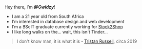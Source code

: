 Hey there, I’m **_@Gwidzy_**!
- I am a 21 year old from South Africa
- I’m interested in database design and web development
- I’m a BScIT graduate currently working for [Stock2Shop](https://www.stock2shop.com/)
- I like long walks on the... wait, this isn't Tinder...
 > I don't know man, it is what it is - [Tristan Russell](https://github.com/Tristan-Russell), circa 2019


<!---
Gwidzy/Gwidzy is a ✨ special ✨ repository because its `README.md` (this file) appears on your GitHub profile.
You can click the Preview link to take a look at your changes.
--->
